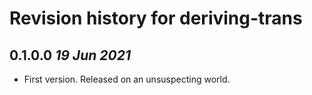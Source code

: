 # Revision history for deriving-trans

## 0.1.0.0 *19 Jun 2021*

* First version. Released on an unsuspecting world.
